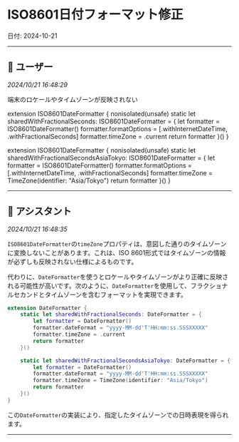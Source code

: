 # ISO8601日付フォーマット修正

日付: 2024-10-21

---

## 👤 ユーザー
*2024/10/21 16:48:29*

端末のロケールやタイムゾーンが反映されない

extension ISO8601DateFormatter {
    nonisolated(unsafe) static let sharedWithFractionalSeconds: ISO8601DateFormatter = {
        let formatter = ISO8601DateFormatter()
        formatter.formatOptions = [.withInternetDateTime, .withFractionalSeconds]
        formatter.timeZone = .current
        return formatter
    }()
}

extension ISO8601DateFormatter {
    nonisolated(unsafe) static let sharedWithFractionalSecondsAsiaTokyo: ISO8601DateFormatter = {
        let formatter = ISO8601DateFormatter()
        formatter.formatOptions = [.withInternetDateTime, .withFractionalSeconds]
        formatter.timeZone = TimeZone(identifier: "Asia/Tokyo")
        return formatter
    }()
}

---

## 🤖 アシスタント
*2024/10/21 16:48:35*

`ISO8601DateFormatter`の`timeZone`プロパティは、意図した通りのタイムゾーンに変換しないことがあります。これは、ISO 8601形式ではタイムゾーンの情報が必ずしも反映されない仕様によるものです。

代わりに、`DateFormatter`を使うとロケールやタイムゾーンがより正確に反映される可能性が高いです。次のように、`DateFormatter`を使用して、フラクショナルセカンドとタイムゾーンを含むフォーマットを実現できます。

```swift
extension DateFormatter {
    static let sharedWithFractionalSeconds: DateFormatter = {
        let formatter = DateFormatter()
        formatter.dateFormat = "yyyy-MM-dd'T'HH:mm:ss.SSSXXXXX"
        formatter.timeZone = .current
        return formatter
    }()

    static let sharedWithFractionalSecondsAsiaTokyo: DateFormatter = {
        let formatter = DateFormatter()
        formatter.dateFormat = "yyyy-MM-dd'T'HH:mm:ss.SSSXXXXX"
        formatter.timeZone = TimeZone(identifier: "Asia/Tokyo")
        return formatter
    }()
}
```

この`DateFormatter`の実装により、指定したタイムゾーンでの日時表現を得られます。

---
